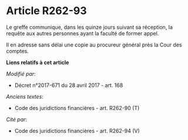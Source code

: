 # Article R262-93

Le greffe communique, dans les quinze jours suivant sa réception, la requête aux autres personnes ayant la faculté de former
appel.

Il en adresse sans délai une copie au procureur général près la Cour des comptes.

**Liens relatifs à cet article**

_Modifié par_:

  - Décret n°2017-671 du 28 avril 2017 - art. 168

_Anciens textes_:

  - Code des juridictions financières - art. R262-90 (T)

_Cité par_:

  - Code des juridictions financières - art. R262-94 (V)
